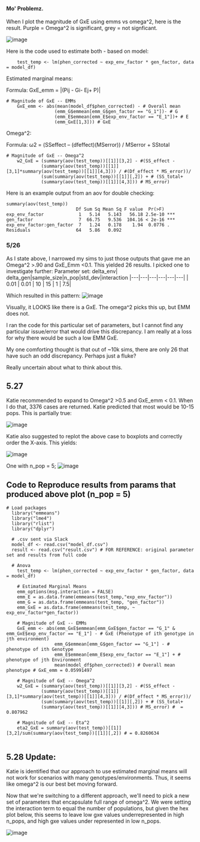 #### Mo' Problemz. 

When I plot the magnitude of GxE using emms vs omega^2, here is the result. Purple = Omega^2 is significant, grey = not signficant. 

![image](https://github.com/RCN-ECS/CnGV/blob/master/results/notebook_figs/5.25.OmegaVsEmm.png)

Here is the code used to estimate both - based on model: 

```{m1}
    test_temp <- lm(phen_corrected ~ exp_env_factor * gen_factor, data = model_df)

```

Estimated marginal means: 

Formula: GxE_emm = |(Pij - Gi- Ej+ P)| 
```{emm}
# Magnitude of GxE -- EMMs
    GxE_emm <- abs(mean(model_df$phen_corrected) - # Overall mean
                  (emm_G$emmean[emm_G$gen_factor == "G_1"])- # G
                  (emm_E$emmean[emm_E$exp_env_factor == "E_1"])+ # E
                  (emm_GxE[1,3])) # GxE
```
Omega^2: 

Formula: ω2 = (SSeffect – (dfeffect)(MSerror)) / MSerror + SStotal


```{omega}
# Magnitude of GxE -- Omega^2
    w2_GxE = (summary(aov(test_temp))[[1]][3,2] - #(SS_effect -
             (summary(aov(test_temp))[[1]][3,1]*summary(aov(test_temp))[[1]][4,3])) / #(Df_effect * MS_error))/
             (sum(summary(aov(test_temp))[[1]][,2]) + # (SS_total+
             (summary(aov(test_temp))[[1]][4,3])) # MS_error)
```
Here is an example output from an aov for double checking: 

```{output}
summary(aov(test_temp))
                          Df Sum Sq Mean Sq F value  Pr(>F)    
exp_env_factor             1   5.14   5.143   56.18 2.5e-10 ***
gen_factor                 7  66.75   9.536  104.16 < 2e-16 ***
exp_env_factor:gen_factor  7   1.24   0.178    1.94  0.0776 .  
Residuals                 64   5.86   0.092                    
```
### 5/26
As I state above, I narrowed my sims to just those outputs that gave me an Omega^2 >.90 and GxE_Emm <0.1. This yielded 26 results. I picked one to investigate further: 
Parameter set: 
delta_env| delta_gen|sample_size|n_pop|std_dev|interaction
|---|---|---|---|---|---|
| 0.01  | 0.01 |  10 | 15  | 1 | 7.5|

Which resulted in this pattern: 
![image](https://github.com/RCN-ECS/CnGV/blob/master/results/notebook_figs/5.26.GxEdiscrepancy.png)
 
 Visually, it LOOKS like there is a GxE. The omega^2 picks this up, but EMM does not. 
 
 I ran the code for this particular set of parameters, but I cannot find any particular issue/error that would drive this discrepancy. I am really at a loss for why there would be such a low EMM GxE. 
 
 My one comforting thought is that out of ~10k sims, there are only 26 that have such an odd discrepancy. Perhaps just a fluke? 
 
 Really uncertain about what to think about this.

## 5.27

Katie recommended to expand to Omega^2 >0.5 and GxE_emm < 0.1. When I do that, 3376 cases are returned. Katie predicted that most would be 10-15 pops. This is partially true: 

![image](https://github.com/RCN-ECS/CnGV/blob/master/results/notebook_figs/5.27.numhistogram.png)

Katie also suggested to replot the above case to boxplots and correctly order the X-axis. This yields: 

![image](https://github.com/RCN-ECS/CnGV/blob/master/results/notebook_figs/5.27.BoxplotProbPlot.png)

One with n_pop = 5;
![image](https://github.com/RCN-ECS/CnGV/blob/master/results/notebook_figs/5.27.ProbPlot2.png)

## Code to Reproduce results from params that produced above plot (n_pop = 5)
```{code}
# Load packages
  library("emmeans")
  library("lme4")
  library("rlist")
  library("dplyr")
  
  # .csv sent via Slack
  model_df <- read.csv("model_df.csv")
  result <- read.csv("result.csv") # FOR REFERENCE: original parameter set and results from full code
  
  # Anova
    test_temp <- lm(phen_corrected ~ exp_env_factor * gen_factor, data = model_df)
    
    # Estimated Marginal Means
    emm_options(msg.interaction = FALSE)
    emm_E = as.data.frame(emmeans(test_temp,"exp_env_factor"))
    emm_G = as.data.frame(emmeans(test_temp, "gen_factor"))
    emm_GxE = as.data.frame(emmeans(test_temp, ~ exp_env_factor*gen_factor))
    
    # Magnitude of GxE -- EMMs
    GxE_emm <- abs(emm_GxE$emmean[emm_GxE$gen_factor == "G_1" & emm_GxE$exp_env_factor == "E_1"] - # GxE (Phenotype of ith genotype in jth environment)
                  emm_G$emmean[emm_G$gen_factor == "G_1"] - # phenotype of ith Genotype
                  emm_E$emmean[emm_E$exp_env_factor == "E_1"] + # phenotype of jth Environment
                  mean(model_df$phen_corrected)) # Overall mean phenotype # GxE_emm = 0.05991497 
    
    # Magnitude of GxE -- Omega^2
    w2_GxE = (summary(aov(test_temp))[[1]][3,2] - #(SS_effect -
             (summary(aov(test_temp))[[1]][3,1]*summary(aov(test_temp))[[1]][4,3])) / #(Df_effect * MS_error))/
             (sum(summary(aov(test_temp))[[1]][,2]) + # (SS_total+
             (summary(aov(test_temp))[[1]][4,3])) # MS_error) #  = 0.807962
    
    # Magnitude of GxE -- Eta^2
    eta2_GxE = summary(aov(test_temp))[[1]][3,2]/sum(summary(aov(test_temp))[[1]][,2]) # = 0.8260634
 
```

## 5.28 Update: 

Katie is identified that our approach to use estimated marginal means will not work for scenarios with many genotypes/environments. Thus, it seems like omega^2 is our best bet moving forward. 

Now that we're switching to a different approach, we'll need to pick a new set of parameters that encapsulate full range of omega^2. We were setting the interaction term to equal the number of populations, but given the hex plot below, this seems to leave low gxe values underrepresented in high n_pops, and high gxe values under represented in low n_pops.

![image](https://github.com/RCN-ECS/CnGV/blob/master/results/notebook_figs/5.28.OmegaHex.png)
